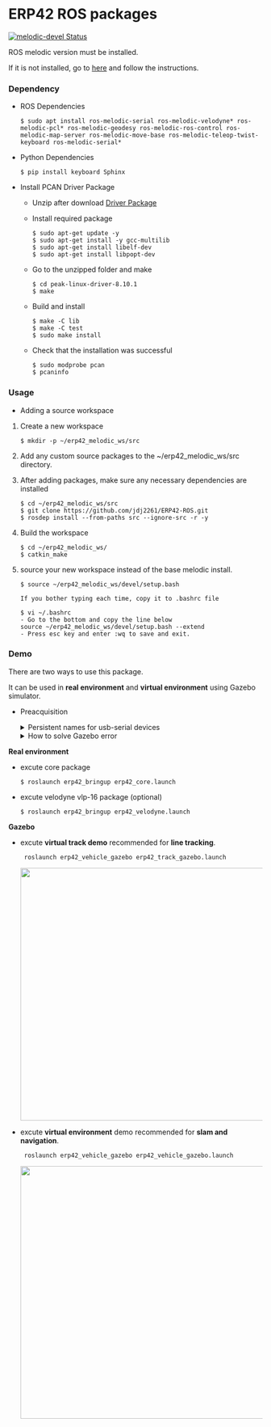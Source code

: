 # ERP42 ROS packages

[![melodic-devel Status](https://github.com/ROBOTIS-GIT/turtlebot3/workflows/melodic-devel/badge.svg)](https://github.com/ROBOTIS-GIT/turtlebot3/tree/melodic-devel)

ROS melodic version must be installed.

If it is not installed, go to [here](http://wiki.ros.org/melodic/Installation/Ubuntu) and follow the instructions.

### Dependency

- ROS Dependencies

  ~~~
  $ sudo apt install ros-melodic-serial ros-melodic-velodyne* ros-melodic-pcl* ros-melodic-geodesy ros-melodic-ros-control ros-melodic-map-server ros-melodic-move-base ros-melodic-teleop-twist-keyboard ros-melodic-serial*
  ~~~

- Python Dependencies

  ~~~`
  $ pip install keyboard Sphinx
  ~~~

- Install PCAN Driver Package

  - Unzip after download [Driver Package](https://www.peak-system.com/fileadmin/media/linux/index.htm)

  - Install required package

    ~~~
    $ sudo apt-get update -y
    $ sudo apt-get install -y gcc-multilib
    $ sudo apt-get install libelf-dev
    $ sudo apt-get install libpopt-dev
    ~~~

  - Go to the unzipped folder and make

    ~~~
    $ cd peak-linux-driver-8.10.1
    $ make
    ~~~

  - Build and install

    ~~~
    $ make -C lib 
    $ make -C test 
    $ sudo make install 
    ~~~

  - Check that the installation was successful

    ~~~
    $ sudo modprobe pcan
    $ pcaninfo
    ~~~

    

### Usage

- Adding a source workspace


1. Create a new workspace

   ~~~
   $ mkdir -p ~/erp42_melodic_ws/src
   ~~~

2. Add any custom source packages to the ~/erp42_melodic_ws/src directory.

3. After adding  packages, make sure any necessary dependencies are installed

   ~~~
   $ cd ~/erp42_melodic_ws/src
   $ git clone https://github.com/jdj2261/ERP42-ROS.git
   $ rosdep install --from-paths src --ignore-src -r -y
   ~~~

4. Build the workspace

   ~~~
   $ cd ~/erp42_melodic_ws/
   $ catkin_make
   ~~~

5. source your new workspace instead of the base melodic install.

   ~~~
   $ source ~/erp42_melodic_ws/devel/setup.bash
   ~~~

   `If you bother typing each time, copy it to .bashrc file`

   ~~~
   $ vi ~/.bashrc
   - Go to the bottom and copy the line below
   source ~/erp42_melodic_ws/devel/setup.bash --extend 
   - Press esc key and enter :wq to save and exit.
   ~~~

### Demo 

There are two ways to use this package.

It can be used in **real environment** and **virtual environment** using Gazebo simulator.

- Preacquisition

  <details>
    <summary>Persistent names for usb-serial devices</summary> 

  Give the device a name to /dev/aten instead of /dev/ttyUSB0 to prevent the device name from being changed < [reference](http://hintshop.ludvig.co.nz/show/persistent-names-usb-serial-devices/) >

  ~~~
  $ cd ERP-ROS/rules
  $ sudo ./device_setting.sh
  ~~~

  </details>

  <details>
    <summary>How to solve Gazebo error</summary> 

  ~~~
  $ cd ~/.ignition/fuel/config.yaml
  change
  url: https://api.ignitionfuel.org
  to
  url: https://api.ignitionrobotics.org
  ~~~

  < [reference](https://stella47.tistory.com/12) >

  </details>

**Real environment** 


- excute core package

  `$ roslaunch erp42_bringup erp42_core.launch`

- excute velodyne vlp-16 package (optional)

  `$ roslaunch erp42_bringup erp42_velodyne.launch`

**Gazebo**


- excute **virtual track demo** recommended for **line tracking**.

  ` roslaunch erp42_vehicle_gazebo erp42_track_gazebo.launch`

  <left><img src="../doc/erp42_track.png" width="500"/></left>

- excute **virtual environment** demo recommended for **slam and navigation**.

  ` roslaunch erp42_vehicle_gazebo erp42_vehicle_gazebo.launch`
  
  <left><img src="../doc/erp42_gazebo.png" width="500"/></left>